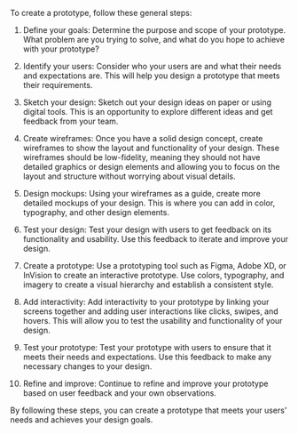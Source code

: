 


To create a prototype, follow these general steps:

1.  Define your goals: Determine the purpose and scope of your prototype. What problem are you trying to solve, and what do you hope to achieve with your prototype?
    
2.  Identify your users: Consider who your users are and what their needs and expectations are. This will help you design a prototype that meets their requirements.
    
3.  Sketch your design: Sketch out your design ideas on paper or using digital tools. This is an opportunity to explore different ideas and get feedback from your team.
    
4.  Create wireframes: Once you have a solid design concept, create wireframes to show the layout and functionality of your design. These wireframes should be low-fidelity, meaning they should not have detailed graphics or design elements and  allowing you to focus on the layout and structure without worrying about visual details.
    
5.  Design mockups: Using your wireframes as a guide, create more detailed mockups of your design. This is where you can add in color, typography, and other design elements.
    
6.  Test your design: Test your design with users to get feedback on its functionality and usability. Use this feedback to iterate and improve your design.
    
7.  Create a prototype: Use a prototyping tool such as Figma, Adobe XD, or InVision to create an interactive prototype. Use colors, typography, and imagery to create a visual hierarchy and establish a consistent style.


8.  Add interactivity: Add interactivity to your prototype by linking your screens together and adding user interactions like clicks, swipes, and hovers. This will allow you to test the usability and functionality of your design.
    
9.  Test your prototype: Test your prototype with users to ensure that it meets their needs and expectations. Use this feedback to make any necessary changes to your design.
    
10.  Refine and improve: Continue to refine and improve your prototype based on user feedback and your own observations.
    

By following these steps, you can create a prototype that meets your users' needs and achieves your design goals.